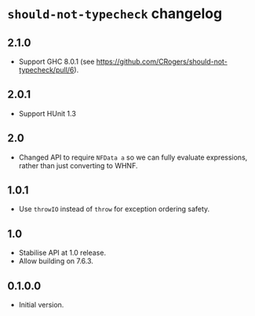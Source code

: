 # `should-not-typecheck` changelog

## 2.1.0
* Support GHC 8.0.1 (see https://github.com/CRogers/should-not-typecheck/pull/6).

## 2.0.1
* Support HUnit 1.3

## 2.0
* Changed API to require `NFData a` so we can fully evaluate expressions, rather than just converting to WHNF.

## 1.0.1
* Use `throwIO` instead of `throw` for exception ordering safety.

## 1.0
* Stabilise API at 1.0 release.
* Allow building on 7.6.3.

## 0.1.0.0
* Initial version.
